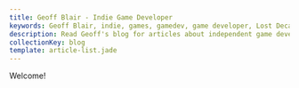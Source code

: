 ```yaml
---
title: Geoff Blair - Indie Game Developer
keywords: Geoff Blair, indie, games, gamedev, game developer, Lost Decade Games, LDG, blog
description: Read Geoff's blog for articles about independent game development, running a small business, his travels, and interests.
collectionKey: blog
template: article-list.jade
---
```

Welcome!
